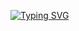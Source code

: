 [![Typing SVG](https://readme-typing-svg.demolab.com?font=Fira+Code&pause=1000&width=435&lines=Front-end+developer;How+vexingly+quick+daft+zebras+jump)](https://git.io/typing-svg)
